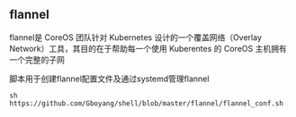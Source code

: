 ## flannel

flannel是 CoreOS 团队针对 Kubernetes 设计的一个覆盖网络（Overlay Network）工具，其目的在于帮助每一个使用 Kuberentes 的 CoreOS 主机拥有一个完整的子网

脚本用于创建flannel配置文件及通过systemd管理flannel

`sh https://github.com/Gboyang/shell/blob/master/flannel/flannel_conf.sh`

